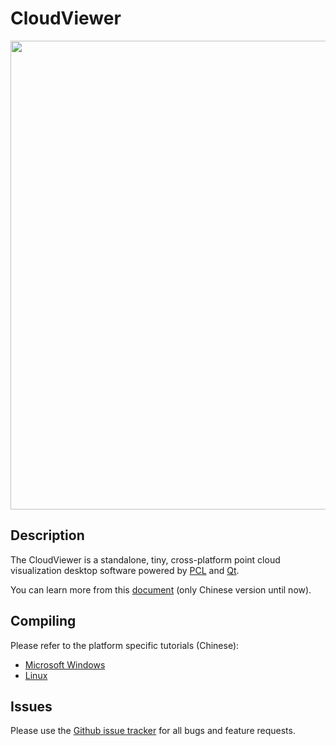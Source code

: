 # CloudViewer

<img  src="http://nightn.com/2017/04/15/cloudviewer/img/%E7%95%8C%E9%9D%A2%E4%BB%8B%E7%BB%8D%E5%B8%A6%E6%A0%87%E5%8F%B7.png" width="750" align="center" />

Description
-----------
The CloudViewer is a standalone, tiny, cross-platform point cloud visualization desktop software powered by [PCL](https://github.com/PointCloudLibrary/pcl) and [Qt](https://www.qt.io/).

You can learn more from this [document](https://github.com/nightn/CloudViewer/tree/master/doc/cloudviewer-detail-zh.md) (only Chinese version until now).

Compiling
---------
Please refer to the platform specific tutorials (Chinese):
 - [Microsoft Windows](https://github.com/nightn/CloudViewer/tree/master/doc/compiling-cloudviewer-windows.md)
 - [Linux](https://github.com/nightn/CloudViewer/tree/master/doc/compiling-cloudviewer-linux.md)

Issues
------
Please use the [Github issue tracker](https://github.com/nightn/CloudViewer/issues) for all bugs and feature requests.

